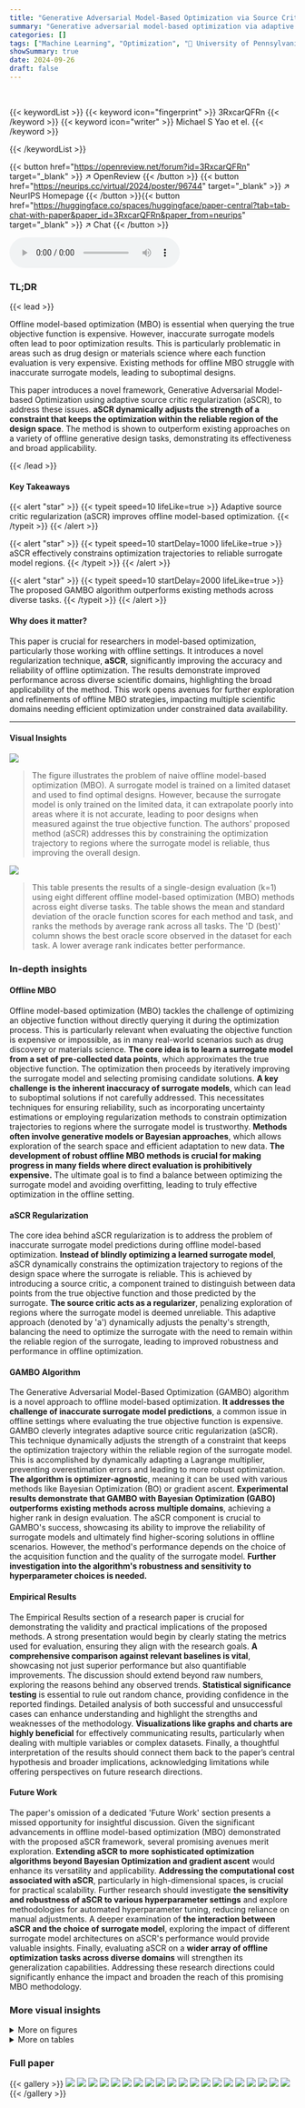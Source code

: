 ```yaml
---
title: "Generative Adversarial Model-Based Optimization via Source Critic Regularization"
summary: "Generative adversarial model-based optimization via adaptive source critic regularization (aSCR) significantly boosts offline optimization accuracy."
categories: []
tags: ["Machine Learning", "Optimization", "🏢 University of Pennsylvania",]
showSummary: true
date: 2024-09-26
draft: false
---
```


<br>

{{< keywordList >}}
{{< keyword icon="fingerprint" >}} 3RxcarQFRn {{< /keyword >}}
{{< keyword icon="writer" >}} Michael S Yao et el. {{< /keyword >}}
 
{{< /keywordList >}}

{{< button href="https://openreview.net/forum?id=3RxcarQFRn" target="_blank" >}}
↗ OpenReview
{{< /button >}}
{{< button href="https://neurips.cc/virtual/2024/poster/96744" target="_blank" >}}
↗ NeurIPS Homepage
{{< /button >}}{{< button href="https://huggingface.co/spaces/huggingface/paper-central?tab=tab-chat-with-paper&paper_id=3RxcarQFRn&paper_from=neurips" target="_blank" >}}
↗ Chat
{{< /button >}}



<audio controls>
    <source src="https://ai-paper-reviewer.com/3RxcarQFRn/podcast.wav" type="audio/wav">
    Your browser does not support the audio element.
</audio>


### TL;DR


{{< lead >}}

Offline model-based optimization (MBO) is essential when querying the true objective function is expensive. However, inaccurate surrogate models often lead to poor optimization results.  This is particularly problematic in areas such as drug design or materials science where each function evaluation is very expensive. Existing methods for offline MBO struggle with inaccurate surrogate models, leading to suboptimal designs. 

This paper introduces a novel framework, Generative Adversarial Model-based Optimization using adaptive source critic regularization (aSCR), to address these issues.  **aSCR dynamically adjusts the strength of a constraint that keeps the optimization within the reliable region of the design space**.  The method is shown to outperform existing approaches on a variety of offline generative design tasks, demonstrating its effectiveness and broad applicability.

{{< /lead >}}


#### Key Takeaways

{{< alert "star" >}}
{{< typeit speed=10 lifeLike=true >}} Adaptive source critic regularization (aSCR) improves offline model-based optimization. {{< /typeit >}}
{{< /alert >}}

{{< alert "star" >}}
{{< typeit speed=10 startDelay=1000 lifeLike=true >}} aSCR effectively constrains optimization trajectories to reliable surrogate model regions. {{< /typeit >}}
{{< /alert >}}

{{< alert "star" >}}
{{< typeit speed=10 startDelay=2000 lifeLike=true >}} The proposed GAMBO algorithm outperforms existing methods across diverse tasks. {{< /typeit >}}
{{< /alert >}}

#### Why does it matter?
This paper is crucial for researchers in model-based optimization, particularly those working with offline settings.  It introduces a novel regularization technique, **aSCR**, significantly improving the accuracy and reliability of offline optimization.  The results demonstrate improved performance across diverse scientific domains, highlighting the broad applicability of the method. This work opens avenues for further exploration and refinements of offline MBO strategies, impacting multiple scientific domains needing efficient optimization under constrained data availability.

------
#### Visual Insights



![](https://ai-paper-reviewer.com/3RxcarQFRn/figures_1_1.jpg)

> The figure illustrates the problem of naive offline model-based optimization (MBO).  A surrogate model is trained on a limited dataset and used to find optimal designs. However, because the surrogate model is only trained on the limited data, it can extrapolate poorly into areas where it is not accurate, leading to poor designs when measured against the true objective function. The authors' proposed method (aSCR) addresses this by constraining the optimization trajectory to regions where the surrogate model is reliable, thus improving the overall design.





![](https://ai-paper-reviewer.com/3RxcarQFRn/tables_8_1.jpg)

> This table presents the results of a single-design evaluation (k=1) using eight different offline model-based optimization (MBO) methods across eight diverse tasks.  The table shows the mean and standard deviation of the oracle function scores for each method and task, and ranks the methods by average rank across all tasks.  The 'D (best)' column shows the best oracle score observed in the dataset for each task.  A lower average rank indicates better performance.





### In-depth insights


#### Offline MBO
Offline model-based optimization (MBO) tackles the challenge of optimizing an objective function without directly querying it during the optimization process. This is particularly relevant when evaluating the objective function is expensive or impossible, as in many real-world scenarios such as drug discovery or materials science.  **The core idea is to learn a surrogate model from a set of pre-collected data points**, which approximates the true objective function.  The optimization then proceeds by iteratively improving the surrogate model and selecting promising candidate solutions.  **A key challenge is the inherent inaccuracy of surrogate models**, which can lead to suboptimal solutions if not carefully addressed.  This necessitates techniques for ensuring reliability, such as incorporating uncertainty estimations or employing regularization methods to constrain optimization trajectories to regions where the surrogate model is trustworthy.  **Methods often involve generative models or Bayesian approaches**, which allows exploration of the search space and efficient adaptation to new data.  **The development of robust offline MBO methods is crucial for making progress in many fields where direct evaluation is prohibitively expensive.** The ultimate goal is to find a balance between optimizing the surrogate model and avoiding overfitting, leading to truly effective optimization in the offline setting.

#### aSCR Regularization
The core idea behind aSCR regularization is to address the problem of inaccurate surrogate model predictions during offline model-based optimization.  **Instead of blindly optimizing a learned surrogate model**, aSCR dynamically constrains the optimization trajectory to regions of the design space where the surrogate is reliable. This is achieved by introducing a source critic, a component trained to distinguish between data points from the true objective function and those predicted by the surrogate.  **The source critic acts as a regularizer**, penalizing exploration of regions where the surrogate model is deemed unreliable. This adaptive approach (denoted by 'a') dynamically adjusts the penalty's strength, balancing the need to optimize the surrogate with the need to remain within the reliable region of the surrogate, leading to improved robustness and performance in offline optimization.

#### GAMBO Algorithm
The Generative Adversarial Model-Based Optimization (GAMBO) algorithm is a novel approach to offline model-based optimization.  **It addresses the challenge of inaccurate surrogate model predictions**, a common issue in offline settings where evaluating the true objective function is expensive. GAMBO cleverly integrates adaptive source critic regularization (aSCR).  This technique dynamically adjusts the strength of a constraint that keeps the optimization trajectory within the reliable region of the surrogate model.  This is accomplished by dynamically adapting a Lagrange multiplier, preventing overestimation errors and leading to more robust optimization. **The algorithm is optimizer-agnostic**, meaning it can be used with various methods like Bayesian Optimization (BO) or gradient ascent.  **Experimental results demonstrate that GAMBO with Bayesian Optimization (GABO) outperforms existing methods across multiple domains**, achieving a higher rank in design evaluation. The aSCR component is crucial to GAMBO's success, showcasing its ability to improve the reliability of surrogate models and ultimately find higher-scoring solutions in offline scenarios. However, the method's performance depends on the choice of the acquisition function and the quality of the surrogate model. **Further investigation into the algorithm's robustness and sensitivity to hyperparameter choices is needed.**

#### Empirical Results
The Empirical Results section of a research paper is crucial for demonstrating the validity and practical implications of the proposed methods.  A strong presentation would begin by clearly stating the metrics used for evaluation, ensuring they align with the research goals.  **A comprehensive comparison against relevant baselines is vital**, showcasing not just superior performance but also quantifiable improvements.  The discussion should extend beyond raw numbers, exploring the reasons behind any observed trends.  **Statistical significance testing** is essential to rule out random chance, providing confidence in the reported findings.  Detailed analysis of both successful and unsuccessful cases can enhance understanding and highlight the strengths and weaknesses of the methodology.   **Visualizations like graphs and charts are highly beneficial** for effectively communicating results, particularly when dealing with multiple variables or complex datasets.  Finally, a thoughtful interpretation of the results should connect them back to the paper’s central hypothesis and broader implications, acknowledging limitations while offering perspectives on future research directions.

#### Future Work
The paper's omission of a dedicated 'Future Work' section presents a missed opportunity for insightful discussion.  Given the significant advancements in offline model-based optimization (MBO) demonstrated with the proposed aSCR framework, several promising avenues merit exploration. **Extending aSCR to more sophisticated optimization algorithms beyond Bayesian Optimization and gradient ascent** would enhance its versatility and applicability.  **Addressing the computational cost associated with aSCR**, particularly in high-dimensional spaces, is crucial for practical scalability. Further research should investigate **the sensitivity and robustness of aSCR to various hyperparameter settings** and explore methodologies for automated hyperparameter tuning, reducing reliance on manual adjustments.  A deeper examination of **the interaction between aSCR and the choice of surrogate model**, exploring the impact of different surrogate model architectures on aSCR's performance would provide valuable insights.  Finally, evaluating aSCR on a **wider array of offline optimization tasks across diverse domains** will strengthen its generalization capabilities.  Addressing these research directions could significantly enhance the impact and broaden the reach of this promising MBO methodology.


### More visual insights

<details>
<summary>More on figures
</summary>


![](https://ai-paper-reviewer.com/3RxcarQFRn/figures_9_1.jpg)

> This figure compares three molecules: the best molecule from the offline dataset, the molecule generated by the BO-qEI method, and the molecule generated by the proposed GABO method.  It highlights how the proposed method is able to generate a higher-scoring molecule by avoiding overestimation errors in the surrogate model.


![](https://ai-paper-reviewer.com/3RxcarQFRn/figures_17_1.jpg)

> This figure compares the top molecule from the offline dataset with the top molecule generated by two different optimization methods, BO-qEI and GABO.  The image shows that BO-qEI produces a molecule with rings which results in a lower penalized LogP score.  GABO produces a molecule without rings, leading to a higher score.


![](https://ai-paper-reviewer.com/3RxcarQFRn/figures_22_1.jpg)

> This figure shows the performance of different offline model-based optimization methods for the Penalized LogP task as a function of the number of allowed oracle calls (k).  It demonstrates how the best observed oracle score varies across methods as the oracle query budget increases.  The graph highlights the relative performance of each algorithm under different resource constraints. The methods compared include gradient ascent, L-BFGS, CMA-ES, standard Bayesian Optimization (BO-qEI), TURBO-qEI, BONET, DDOM, COM, RoMA, BDI, BootGen, GAGA, and GABO.


![](https://ai-paper-reviewer.com/3RxcarQFRn/figures_23_1.jpg)

> This figure shows how the best observed oracle penalized LogP score changes as the number of allowed oracle calls (k) increases for various offline model-based optimization (MBO) methods.  It demonstrates how the performance of different MBO algorithms varies depending on the oracle query budget.  GABO and GAGA, which incorporate the adaptive source critic regularization, show better performance, especially when the budget is limited.


</details>




<details>
<summary>More on tables
</summary>


![](https://ai-paper-reviewer.com/3RxcarQFRn/tables_8_2.jpg)
> This table presents the results of evaluating different model-based optimization (MBO) methods on eight tasks using a constrained budget of one oracle query (k=1).  For each method and task, the table shows the mean and standard deviation of the top-1 oracle score over 10 random trials. The best performing method for each task is bolded.  The average rank across all eight tasks is also provided, with a lower average rank indicating better overall performance.  The tasks are diverse, spanning multiple domains and including several from the Design-Bench benchmark.

![](https://ai-paper-reviewer.com/3RxcarQFRn/tables_9_1.jpg)
> This table presents the results of the constrained budget (k=1) oracle evaluation for eight different optimization tasks using various methods.  Each method proposes a single design, which is then evaluated using the oracle function (true objective function). The table shows the mean and standard deviation of the scores across 10 random trials for each method on each task.  The best observed score in each task's dataset is also included for comparison.  Methods are ranked based on average score across all tasks, and the best and second-best methods for each task are highlighted.

![](https://ai-paper-reviewer.com/3RxcarQFRn/tables_15_1.jpg)
> This table presents the results of a constrained budget (k=1) oracle evaluation for eight different tasks. Each optimization method proposes a single design, and its score is evaluated using the oracle function.  The table shows the mean and standard deviation of the scores across 10 random trials, and ranks each method based on its average score across all tasks.  The best and second-best methods for each task are also highlighted.

![](https://ai-paper-reviewer.com/3RxcarQFRn/tables_15_2.jpg)
> This table presents the results of the constrained budget (k=1) oracle evaluation for eight different optimization tasks.  For each task, multiple optimization methods are compared based on their average rank and the top-performing design's score using the oracle function.  Lower rank indicates better performance. The table includes the best oracle score observed in the dataset as a benchmark. The table highlights the best and second-best performing methods for each task.

![](https://ai-paper-reviewer.com/3RxcarQFRn/tables_16_1.jpg)
> This table presents the results of the constrained budget (k=1) oracle evaluation.  For each of eight tasks, multiple model-based optimization methods are compared based on their mean score, standard deviation, and average rank.  The best performing method for each task, and overall, is highlighted.

![](https://ai-paper-reviewer.com/3RxcarQFRn/tables_19_1.jpg)
> This table presents the results of the one-shot (k=1) oracle evaluation for eight different tasks, comparing several model-based optimization (MBO) methods.  Each method proposes a single design, which is then evaluated using the true objective function (oracle).  The table shows the mean and standard deviation of the oracle scores across 10 random trials for each method and task.  The best performing method for each task is highlighted in bold, and the average rank across all tasks is included as a final measure of overall performance.

![](https://ai-paper-reviewer.com/3RxcarQFRn/tables_20_1.jpg)
> This table presents the results of a constrained budget (k=1) oracle evaluation for eight different model-based optimization (MBO) methods on eight benchmark tasks, including both continuous and discrete tasks from various scientific domains. For each task, the table shows the mean and standard deviation of the oracle score achieved by each method across 10 random trials. It also provides the best oracle score observed in the dataset and the average rank of each method across all tasks.  The table highlights the best-performing method for each task.

![](https://ai-paper-reviewer.com/3RxcarQFRn/tables_21_1.jpg)
> This table presents the results of the constrained budget (k=1) oracle evaluation.  For eight different tasks, various model-based optimization (MBO) methods proposed a single design.  The table shows the mean and standard deviation of the oracle scores achieved across 10 random trials. The best oracle score from the dataset is included for comparison. Methods are ranked by their average performance across all eight tasks, providing a comprehensive comparison of their effectiveness in this offline optimization scenario.

![](https://ai-paper-reviewer.com/3RxcarQFRn/tables_21_2.jpg)
> This table presents the results of the constrained budget (k=1) oracle evaluation for eight different model-based optimization (MBO) tasks.  Each method proposes a single design, which is then evaluated using the oracle function. The table shows the mean and standard deviation of the scores across 10 random seeds, along with the best observed score from the dataset. Methods are ranked according to their average score across the tasks.  The table is broken down by task, with each having its best and second-best performing methods highlighted.

![](https://ai-paper-reviewer.com/3RxcarQFRn/tables_22_1.jpg)
> This table shows the computational cost of running the algorithms. It compares the runtime of gradient ascent (Grad.), Generative Adversarial Gradient Ascent (GAGA), Bayesian optimization (BO), and Generative Adversarial Bayesian Optimization (GABO) on the Branin and Penalized LogP tasks. The percent increase in runtime when using Adaptive Source Critic Regularization (aSCR) is also shown.  The table highlights that while aSCR adds computational cost, the increase is less significant for the more complex LogP task, suggesting that the added cost is worthwhile for real-world applications.

</details>




### Full paper

{{< gallery >}}
<img src="https://ai-paper-reviewer.com/3RxcarQFRn/1.png" class="grid-w50 md:grid-w33 xl:grid-w25" />
<img src="https://ai-paper-reviewer.com/3RxcarQFRn/2.png" class="grid-w50 md:grid-w33 xl:grid-w25" />
<img src="https://ai-paper-reviewer.com/3RxcarQFRn/3.png" class="grid-w50 md:grid-w33 xl:grid-w25" />
<img src="https://ai-paper-reviewer.com/3RxcarQFRn/4.png" class="grid-w50 md:grid-w33 xl:grid-w25" />
<img src="https://ai-paper-reviewer.com/3RxcarQFRn/5.png" class="grid-w50 md:grid-w33 xl:grid-w25" />
<img src="https://ai-paper-reviewer.com/3RxcarQFRn/6.png" class="grid-w50 md:grid-w33 xl:grid-w25" />
<img src="https://ai-paper-reviewer.com/3RxcarQFRn/7.png" class="grid-w50 md:grid-w33 xl:grid-w25" />
<img src="https://ai-paper-reviewer.com/3RxcarQFRn/8.png" class="grid-w50 md:grid-w33 xl:grid-w25" />
<img src="https://ai-paper-reviewer.com/3RxcarQFRn/9.png" class="grid-w50 md:grid-w33 xl:grid-w25" />
<img src="https://ai-paper-reviewer.com/3RxcarQFRn/10.png" class="grid-w50 md:grid-w33 xl:grid-w25" />
<img src="https://ai-paper-reviewer.com/3RxcarQFRn/11.png" class="grid-w50 md:grid-w33 xl:grid-w25" />
<img src="https://ai-paper-reviewer.com/3RxcarQFRn/12.png" class="grid-w50 md:grid-w33 xl:grid-w25" />
<img src="https://ai-paper-reviewer.com/3RxcarQFRn/13.png" class="grid-w50 md:grid-w33 xl:grid-w25" />
<img src="https://ai-paper-reviewer.com/3RxcarQFRn/14.png" class="grid-w50 md:grid-w33 xl:grid-w25" />
<img src="https://ai-paper-reviewer.com/3RxcarQFRn/15.png" class="grid-w50 md:grid-w33 xl:grid-w25" />
<img src="https://ai-paper-reviewer.com/3RxcarQFRn/16.png" class="grid-w50 md:grid-w33 xl:grid-w25" />
<img src="https://ai-paper-reviewer.com/3RxcarQFRn/17.png" class="grid-w50 md:grid-w33 xl:grid-w25" />
<img src="https://ai-paper-reviewer.com/3RxcarQFRn/18.png" class="grid-w50 md:grid-w33 xl:grid-w25" />
<img src="https://ai-paper-reviewer.com/3RxcarQFRn/19.png" class="grid-w50 md:grid-w33 xl:grid-w25" />
<img src="https://ai-paper-reviewer.com/3RxcarQFRn/20.png" class="grid-w50 md:grid-w33 xl:grid-w25" />
{{< /gallery >}}